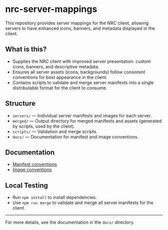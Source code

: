 # nrc-server-mappings

This repository provides server mappings for the NRC client, allowing servers to have enhanced icons, banners, and metadata displayed in the client.

## What is this?
- Supplies the NRC client with improved server presentation: custom icons, banners, and descriptive metadata.
- Ensures all server assets (icons, backgrounds) follow consistent conventions for best appearance in the client.
- Contains scripts to validate and merge server manifests into a single distributable format for the client to consume.

## Structure
- `servers/` — Individual server manifests and images for each server.
- `merged/` — Output directory for merged manifests and assets (generated by scripts, used by the client).
- `scripts/` — Validation and merge scripts.
- `docs/` — Documentation for manifest and image conventions.

## Documentation
- [Manifest conventions](docs/manifest.md)
- [Image conventions](docs/conventions.md)

## Local Testing
- Run `npm install` to install dependencies.
- Use `npm run merge` to validate and merge all server manifests for the client.

---
For more details, see the documentation in the `docs/` directory.
